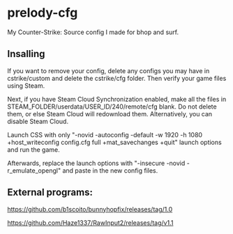 # prelody-cfg

My Counter-Strike: Source config I made for bhop and surf.

## Insalling

If you want to remove your config, delete any configs you may have in cstrike/custom and delete the cstrike/cfg folder. 
Then verify your game files using Steam.

Next, if you have Steam Cloud Synchronization enabled, make all the files in STEAM_FOLDER/userdata/USER_ID/240/remote/cfg blank. 
Do not delete them, or else Steam Cloud will redownload them. Alternatively, you can disable Steam Cloud.

Launch CSS with only "-novid -autoconfig -default -w 1920 -h 1080 +host_writeconfig config.cfg full +mat_savechanges +quit" launch options and run the game.

Afterwards,  replace the launch options with "-insecure -novid -r_emulate_opengl" and paste in the new config files.

## External programs:

https://github.com/b1scoito/bunnyhopfix/releases/tag/1.0

https://github.com/Haze1337/RawInput2/releases/tag/v1.1

